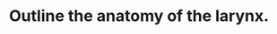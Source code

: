 ---
title: "Outline the anatomy of the larynx."
entityType: SAQ
exam: PEX
college: CICM
year: 2015
sitting: A
question: 24
passRate: 13
EC_expectedDomains:
- "It was expected that an answer would include the names of the three single and three paired laryngeal cartilages, intrinsic and extrinsic muscles (names were not required), nerve supply (motor and sensory) and blood supply."
EC_errorsCommon:
- "The majority of candidates failed to name the laryngeal cartilages."
- "There was much confusion about whether certain structures were bones or cartilage or even muscle."
- "The relation of the larynx to the thyroid gland was frequently misunderstood."
- "Many answers focussed on the relations of the larynx but omitted basic information about the larynx itself."
- "No marks were awarded for the contents of the carotid sheath or the course of the recurrent laryngeal nerve both of which were frequently included in answers."
---